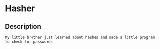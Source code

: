 # Hasher

## Description

```
My little brother just learned about hashes and made a little program to check for passwords
```
